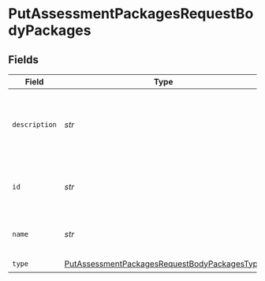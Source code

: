 # PutAssessmentPackagesRequestBodyPackages


## Fields

| Field                                                                                                                   | Type                                                                                                                    | Required                                                                                                                | Description                                                                                                             |
| ----------------------------------------------------------------------------------------------------------------------- | ----------------------------------------------------------------------------------------------------------------------- | ----------------------------------------------------------------------------------------------------------------------- | ----------------------------------------------------------------------------------------------------------------------- |
| `description`                                                                                                           | *str*                                                                                                                   | :heavy_check_mark:                                                                                                      | Description about the package. Some ATSs will display this in their UI.                                                 |
| `id`                                                                                                                    | *str*                                                                                                                   | :heavy_check_mark:                                                                                                      | A unique identifier for the assessment package.                                                                         |
| `name`                                                                                                                  | *str*                                                                                                                   | :heavy_check_mark:                                                                                                      | The name of the assessment package.                                                                                     |
| `type`                                                                                                                  | [PutAssessmentPackagesRequestBodyPackagesType](../../models/operations/putassessmentpackagesrequestbodypackagestype.md) | :heavy_check_mark:                                                                                                      | N/A                                                                                                                     |